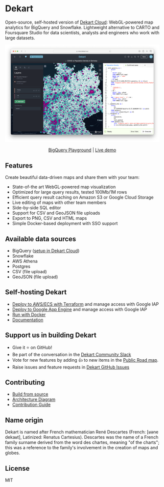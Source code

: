 # Dekart
Open-source, self-hosted version of [Dekart Cloud](https://dekart.xyz): WebGL-powered map analytics for BigQuery and Snowflake. Lightweight alternative to CARTO and Foursquare Studio for data scientists, analysts and engineers who work with large datasets.

<a href="https://cloud.dekart.xyz/reports/bef92772-5ad8-4b6a-8d94-72f45f44bf92/source"><img src="./docs/files/screen.png"></a>
<p align="center"><a href="https://dekart.xyz/docs/about/playground/?ref=github">BigQuery Playground</a> | <a href="https://cloud.dekart.xyz/playground">Live demo</a></p>

## Features

Create beautiful data-driven maps and share them with your team:

* State-of-the art WebGL-powered map visualization
* Optimized for large query results, tested 100Mb/1M rows
* Efficient query result caching on Amazon S3 or Google Cloud Storage
* Live editing of maps with other team members
* Side-by-side SQL editor
* Support for CSV and GeoJSON file uploads
* Export to PNG, CSV and HTML maps
* Simple Docker-based deployment with SSO support

## Available data sources

* BigQuery ([setup in Dekart Cloud](https://cloud.dekart.xyz/))
* Snowflake
* AWS Athena
* Postgres
* CSV (file upload)
* GeoJSON (file upload)

## Self-hosting Dekart

* [Deploy to AWS/ECS with Terraform](https://dekart.xyz/docs/self-hosting/aws-ecs-terraform/?ref=github)  and manage access with Google IAP
* [Deploy to Google App Engine](https://dekart.xyz/docs/self-hosting/app-engine/?ref=github)  and manage access with Google IAP
* [Run with Docker](https://dekart.xyz/docs/self-hosting/docker/?ref=github)
* [Documentation](https://dekart.xyz/docs/configuration/environment-variables/?ref=github)

## Support us in building Dekart

* Give it ⭐️ on GitHub!
* Be part of the conversation in the [Dekart Community Slack](https://slack.dekart.xyz)
* Vote for new features by adding 👍 to new items in the [Public Road map](https://github.com/orgs/dekart-xyz/projects/1/views/2?visibleFields=%5B%22Title%22%2C%22Status%22%2C44878637%5D).
* Raise issues and feature requests in [Dekart GitHub Issues](https://github.com/dekart-xyz/dekart/issues/new/choose)

## Contributing

* [Build from source](https://dekart.xyz/docs/contributing/build-from-source/?ref=github)
* [Architecture Diagram](https://dekart.xyz/docs/contributing/architecture-overview/?ref=github)
* [Contribution Guide](./CONTRIBUTING.md)


## Name origin

Dekart is named after French mathematician René Descartes (French: [ʁəne dekaʁt], Latinized: Renatus Cartesius). Descartes was the name of a French family surname derived from the word des chartes, meaning "of the charts"; this was a reference to the family's involvement in the creation of maps and globes.

## License

MIT
